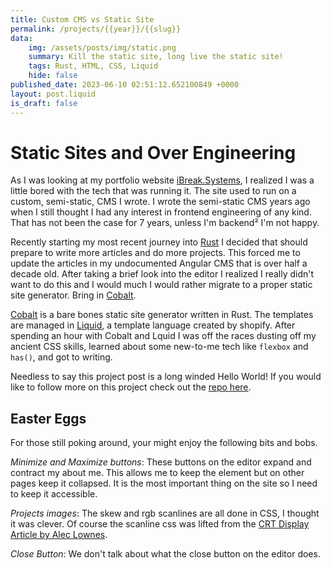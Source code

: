 ```yaml
---
title: Custom CMS vs Static Site
permalink: /projects/{{year}}/{{slug}}
data:
    img: /assets/posts/img/static.png
    summary: Kill the static site, long live the static site!
    tags: Rust, HTML, CSS, Liquid
    hide: false
published_date: 2023-06-10 02:51:12.652100849 +0000
layout: post.liquid
is_draft: false
---
```

# Static Sites and Over Engineering

As I was looking at my portfolio website [iBreak.Systems](https://ibreak.systems), I realized I was a little bored with the tech that was running it.  The site used to run on a custom, semi-static, CMS I wrote.  I wrote the semi-static CMS years ago when I still thought I had any interest in frontend engineering of any kind.  That has not been the case for 7 years, unless I'm backend² I'm not happy.

Recently starting my most recent journey into [Rust](https://www.rust-lang.org/) I decided that should prepare to write more articles and do more projects.  This forced me to update the articles in my undocumented Angular CMS that is over half a decade old.  After taking a brief look into the editor I realized I really didn't want to do this and I would much I would rather migrate to a proper static site generator.  Bring in [Cobalt](https://cobalt-org.github.io/).

[Cobalt](https://cobalt-org.github.io/) is a bare bones static site generator written in Rust.  The templates are managed in [Liquid](https://shopify.github.io/liquid/), a template language created by shopify.  After spending an hour with Cobalt and Lquid I was off the races dusting off my ancient CSS skills, learned about some new-to-me tech like `flexbox` and `has()`, and got to writing.

Needless to say this project post is a long winded Hello World!  If you would like to follow more on this project check out the [repo here](https://github.com/0x4445565A/0x4445565A.github.io).

## Easter Eggs
For those still poking around, your might enjoy the following bits and bobs.

_Minimize and Maximize buttons_: These buttons on the editor expand and contract my about me.  This allows me to keep the element but on other pages keep it collapsed.  It is the most important thing on the site so I need to keep it accessible.

_Projects images_: The skew and rgb scanlines are all done in CSS, I thought it was clever.  Of course the scanline css was lifted from the [CRT Display Article by Alec Lownes](http://aleclownes.com/2017/02/01/crt-display.html).

_Close Button_: We don't talk about what the close button on the editor does.
